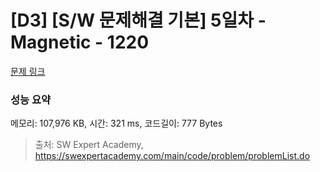 # [D3] [S/W 문제해결 기본] 5일차 - Magnetic - 1220 

[문제 링크](https://swexpertacademy.com/main/code/problem/problemDetail.do?contestProbId=AV14hwZqABsCFAYD) 

### 성능 요약

메모리: 107,976 KB, 시간: 321 ms, 코드길이: 777 Bytes



> 출처: SW Expert Academy, https://swexpertacademy.com/main/code/problem/problemList.do